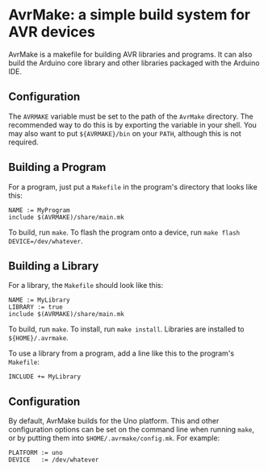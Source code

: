 
AvrMake: a simple build system for AVR devices
==============================================

AvrMake is a makefile for building AVR libraries and programs. It can also build the
Arduino core library and other libraries packaged with the Arduino IDE.

Configuration
-------------

The `AVRMAKE` variable must be set to the path of the `AvrMake` directory. The
recommended way to do this is by exporting the variable in your shell. You may also
want to put `${AVRMAKE}/bin` on your `PATH`, although this is not required.

Building a Program
------------------

For a program, just put a `Makefile` in the program's directory that looks like
this:

    NAME := MyProgram
    include $(AVRMAKE)/share/main.mk

To build, run `make`. To flash the program onto a device, run
`make flash DEVICE=/dev/whatever`.

Building a Library
------------------

For a library, the `Makefile` should look like this:

    NAME := MyLibrary
    LIBRARY := true
    include $(AVRMAKE)/share/main.mk

To build, run `make`. To install, run `make install`. Libraries are installed to
`${HOME}/.avrmake`.

To use a library from a program, add a line like this to the program's `Makefile`:

    INCLUDE += MyLibrary

Configuration
-------------

By default, AvrMake builds for the Uno platform. This and other configuration options
can be set on the command line when running `make`, or by putting them into
`$HOME/.avrmake/config.mk`. For example:

    PLATFORM := uno
    DEVICE   := /dev/whatever

